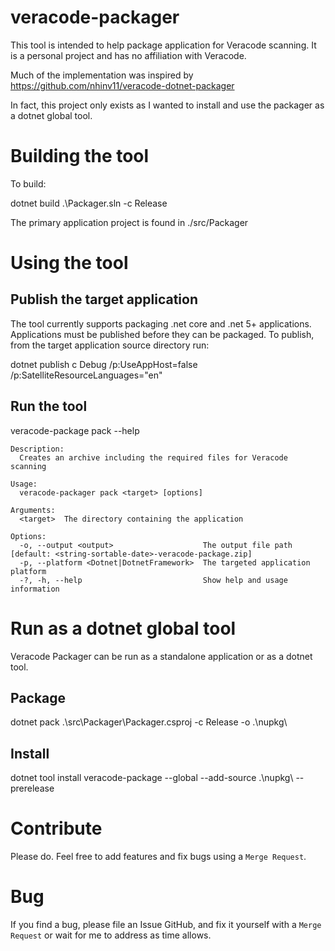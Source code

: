 # veracode-packager
This tool is intended to help package application for Veracode scanning. It is a personal project and has no affiliation with Veracode.

Much of the implementation was inspired by https://github.com/nhinv11/veracode-dotnet-packager

In fact, this project only exists as I wanted to install and use the packager as a dotnet global tool.

# Building the tool
To build:

dotnet build .\Packager.sln -c Release

The primary application project is found in ./src/Packager

# Using the tool

## Publish the target application
The tool currently supports packaging .net core and .net 5+ applications. Applications must be published before they can be packaged. To publish, from the target application source directory run:

dotnet publish c Debug /p:UseAppHost=false /p:SatelliteResourceLanguages="en"

## Run the tool

veracode-package pack --help

```text
Description:
  Creates an archive including the required files for Veracode scanning

Usage:
  veracode-packager pack <target> [options]

Arguments:
  <target>  The directory containing the application

Options:
  -o, --output <output>                    The output file path [default: <string-sortable-date>-veracode-package.zip]
  -p, --platform <Dotnet|DotnetFramework>  The targeted application platform
  -?, -h, --help                           Show help and usage information
```

# Run as a dotnet global tool
Veracode Packager can be run as a standalone application or as a dotnet tool.

## Package

dotnet pack .\src\Packager\Packager.csproj -c Release -o .\nupkg\

## Install

dotnet tool install veracode-package --global --add-source .\nupkg\ --prerelease


# Contribute
Please do. Feel free to add features and fix bugs using a `Merge Request`.

# Bug

If you find a bug, please file an Issue GitHub, and fix it yourself with a `Merge Request` or wait for me to address as time allows.